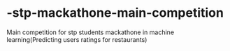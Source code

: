 # -stp-mackathone-main-competition
Main competition for stp students mackathone in machine learning(Predicting users ratings for restaurants)
